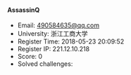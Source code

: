 #### AssassinQ  

* Email: 490584635@qq.com  
* University: 浙江工商大学  
* Register Time: 2018-05-23 20:09:52  
* Register IP: 221.12.10.218  
* Score: 0  
* Solved challenges: 
